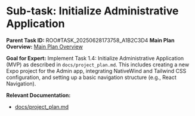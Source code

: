 # Sub-task: Initialize Administrative Application

**Parent Task ID:** ROO#TASK_20250628173758_A1B2C3D4
**Main Plan Overview:** [Main Plan Overview](../../plans/ROO#TASK_20250628173758_A1B2C3D4_plan_overview.md)

**Goal for Expert:** Implement Task 1.4: Initialize Administrative Application (MVP) as described in `docs/project_plan.md`. This includes creating a new Expo project for the Admin app, integrating NativeWind and Tailwind CSS configuration, and setting up a basic navigation structure (e.g., React Navigation).

**Relevant Documentation:**

- [docs/project_plan.md](docs/project_plan.md)
